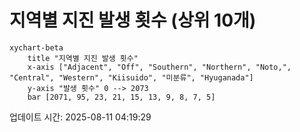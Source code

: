 # 지역별 지진 발생 횟수 (상위 10개)

```mermaid
xychart-beta
    title "지역별 지진 발생 횟수"
    x-axis ["Adjacent", "Off", "Southern", "Northern", "Noto,", "Central", "Western", "Kiisuido", "미분류", "Hyuganada"]
    y-axis "발생 횟수" 0 --> 2073
    bar [2071, 95, 23, 21, 15, 13, 9, 8, 7, 5]
```

업데이트 시간: 2025-08-11 04:19:29
